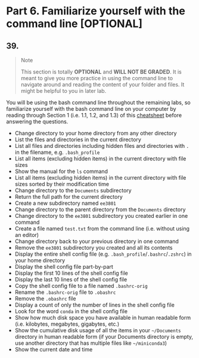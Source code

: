 # Part 6. Familiarize yourself with the command line [OPTIONAL]

## 39.
> <p class="note"> Note
>
> This section is totally **OPTIONAL** and **WILL NOT BE GRADED**. It is meant to give you more practice in using the command line to navigate around and reading the content of your folder and files. It might be helpful to you in later lab.

You will be using the bash command line throughout the remaining labs, so familiarize yourself with the bash command line on your computer by reading through Section 1 (i.e. 1.1, 1.2, and 1.3) of this [cheatsheet](https://gist.github.com/LeCoupa/122b12050f5fb267e75f) before answering the questions.

- Change directory to your home directory from any other directory
- List the files and directories in the current directory
- List all files and directories including hidden files and directories with `.` in the filename, e.g. `.bash_profile`
- List all items (excluding hidden items) in the current directory with file sizes 
- Show the manual for the `ls` command
- List all items (excluding hidden items) in the current directory with file sizes sorted by their modification time
- Change directory to the `Documents` subdirectory
- Return the full path for the current directory
- Create a new subdirectory named `ee3801`
- Change directory to the parent directory from the `Documents` directory
- Change directory to the `ee3801` subdirectory you created earlier in one command
- Create a file named `test.txt` from the command line (i.e. without using an editor)
- Change directory back to your previous directory in one command
- Remove the `ee3801` subdirectory you created and all its contents
- Display the entire shell config file (e.g. `.bash_profile`/`.bashrc`/`.zshrc`) in your home directory
- Display the shell config file part-by-part
- Display the first 10 lines of the shell config file
- Display the last 10 lines of the shell config file
- Copy the shell config file to a file named `.bashrc-orig`
- Rename the `.bashrc-orig` file to `.obashrc`
- Remove the `.obashrc` file
- Display a count of only the number of lines in the shell config file
- Look for the word `conda` in the shell config file
- Show how much disk space you have available in human readable form (i.e. kilobytes, megabytes, gigabytes, etc.)
- Show the cumulative disk usage of all the items in your `~/Documents` directory in human readable form (if your Documents directory is empty, use another directory that has multiple files like `~/miniconda3`)
- Show the current date and time

